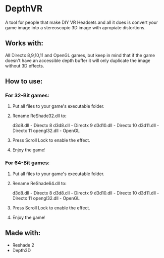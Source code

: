 # DepthVR

A tool for people that make DIY VR Headsets and all it does is convert your game image into a stereoscopic 3D image with apropiate distortions.

## Works with:

All Directx 8,9,10,11 and OpenGL games, but keep in mind that if the game doesn't have an accessible depth buffer it will only duplicate the image without 3D effects.

## How to use:

### For 32-Bit games:

1) Put all files to your game's executable folder.
2) Rename ReShade32.dll to:

	d3d8.dll     - Directx 8
	d3d8.dll     - Directx 9
	d3d10.dll    - Directx 10
	d3d11.dll    - Directx 11
	opengl32.dll - OpenGL

3) Press Scroll Lock to enable the effect.
4) Enjoy the game!

### For 64-Bit games:

1) Put all files to your game's executable folder.
2) Rename ReShade64.dll to:

	d3d8.dll     - Directx 8
	d3d8.dll     - Directx 9
	d3d10.dll    - Directx 10
	d3d11.dll    - Directx 11
	opengl32.dll - OpenGL

3) Press Scroll Lock to enable the effect.
4) Enjoy the game!


## Made with:

- Reshade 2
- Depth3D
